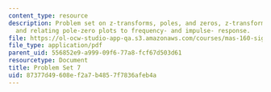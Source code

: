 ```yaml
---
content_type: resource
description: Problem set on z-transforms, poles, and zeros, z-transform properties,
  and relating pole-zero plots to frequency- and impulse- response.
file: https://ol-ocw-studio-app-qa.s3.amazonaws.com/courses/mas-160-signals-systems-and-information-for-media-technology-fall-2007/87377d49608ef2a7b4857f7836afeb4a_ps7.pdf
file_type: application/pdf
parent_uid: 556852e9-a999-09f6-77a8-fcf67d503d61
resourcetype: Document
title: Problem Set 7
uid: 87377d49-608e-f2a7-b485-7f7836afeb4a
---
```

